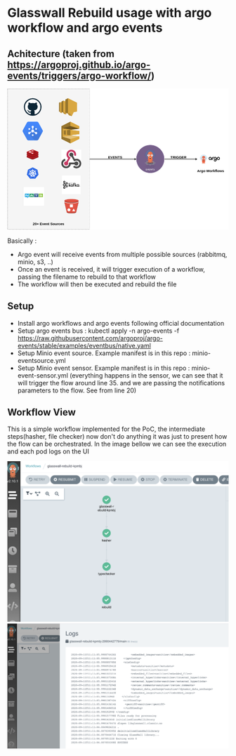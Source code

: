 # Glasswall Rebuild usage with argo workflow and argo events

## Achitecture (taken from https://argoproj.github.io/argo-events/triggers/argo-workflow/)

![Glasswall Rebuild architecture overview](https://github.com/argoproj/argo-events/blob/master/docs/assets/argo-workflow-trigger.png)

Basically :

- Argo event will receive events from multiple possible sources (rabbitmq, minio, s3, ..)
- Once an event is received, it will trigger execution of a workflow, passing the filename to rebuild to that workflow
- The workflow will then be executed and rebuild the file

## Setup

- Install argo workflows and argo events following official documentation
- Setup argo events bus : kubectl apply -n argo-events -f https://raw.githubusercontent.com/argoproj/argo-events/stable/examples/eventbus/native.yaml
- Setup Minio event source. Example manifest is in this repo : minio-eventsource.yml
- Setup Minio event sensor. Example manifest is in this repo : minio-event-sensor.yml (everything happens in the sensor, we can see that it will trigger the flow around line 35. and we are passing the notifications parameters to the flow. See from line 20)

## Workflow View

This is a simple workflow implemented for the PoC, the intermediate steps(hasher, file checker) now don't do anything it was just to present how the flow can be orchestrated.
In the image bellow we can see the execution and each pod logs on the UI

![Controller flow diagram](workflow1.png)
![Controller flow diagram](workflow2.png)



